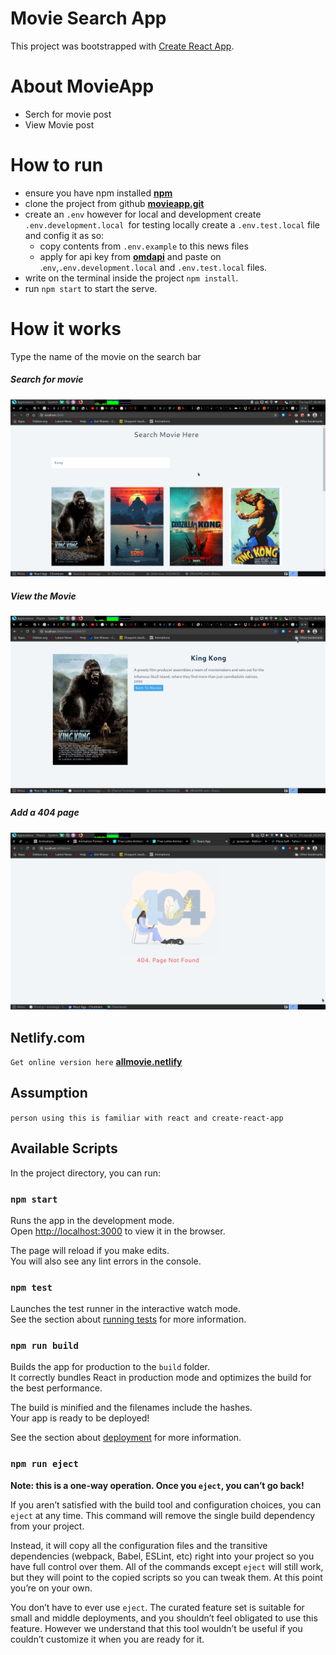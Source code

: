 # Movie Search App

This project was bootstrapped with [Create React App](https://github.com/facebook/create-react-app).
# About MovieApp

- Serch for movie post
 - View Movie post
# How to run 

- ensure you have npm installed **[npm](https://docs.npmjs.com/cli/v7/commands/npm-install)**
 - clone the project from github **[movieapp.git](https://github.com/edcheyjr/movieapp.git)**
 - create an ```.env``` however for local and development create ```.env.development.local ```for testing locally create a ```.env.test.local``` file and config it as so:
    - copy contents from ```.env.example``` to this news files
    - apply for api key from **[omdapi](http://www.omdbapi.com/apikey.aspx)** and paste on .```env```,```.env.development.local``` and ```.env.test.local``` files.
 -  write on the terminal inside the project ```npm install```.
 -  run ```npm start``` to start the serve.

# How it works

Type the name of the movie on the search bar

##### Search for movie

<img src="/public/img/search.png">

##### View the Movie

<img src="/public/img/view_movie.png">

##### Add a 404 page

<img src="/public/img/404.png">

## Netlify.com

`Get online version here` **[allmovie.netlify](https://allmovie.netlify.app/)**

## Assumption

 `person using this is familiar with react and create-react-app`


## Available Scripts 

In the project directory, you can run:

### `npm start`

Runs the app in the development mode.\
Open [http://localhost:3000](http://localhost:3000) to view it in the browser.

The page will reload if you make edits.\
You will also see any lint errors in the console.

### `npm test`

Launches the test runner in the interactive watch mode.\
See the section about [running tests](https://facebook.github.io/create-react-app/docs/running-tests) for more information.

### `npm run build`

Builds the app for production to the `build` folder.\
It correctly bundles React in production mode and optimizes the build for the best performance.

The build is minified and the filenames include the hashes.\
Your app is ready to be deployed!

See the section about [deployment](https://facebook.github.io/create-react-app/docs/deployment) for more information.

### `npm run eject`

**Note: this is a one-way operation. Once you `eject`, you can’t go back!**

If you aren’t satisfied with the build tool and configuration choices, you can `eject` at any time. This command will remove the single build dependency from your project.

Instead, it will copy all the configuration files and the transitive dependencies (webpack, Babel, ESLint, etc) right into your project so you have full control over them. All of the commands except `eject` will still work, but they will point to the copied scripts so you can tweak them. At this point you’re on your own.

You don’t have to ever use `eject`. The curated feature set is suitable for small and middle deployments, and you shouldn’t feel obligated to use this feature. However we understand that this tool wouldn’t be useful if you couldn’t customize it when you are ready for it.

